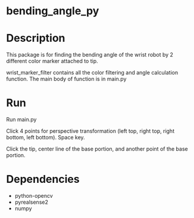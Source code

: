 # bending_angle_py
# Description #
This package is for finding the bending angle of the wrist robot by 2 different color marker attached to tip.

wrist_marker_filter contains all the color filtering and angle calculation function.
The main body of function is in main.py

# Run
Run main.py

Click 4 points for perspective transformation (left top, right top, right bottom, left bottom). Space key.

Click the tip, center line of the base portion, and another point of the base portion.

# Dependencies
- python-opencv
- pyrealsense2
- numpy